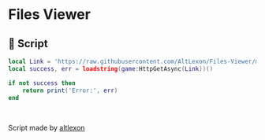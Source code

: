 # Files Viewer

## **📜 Script**

```lua
local Link = 'https://raw.githubusercontent.com/AltLexon/Files-Viewer/master/dist/main-dev.lua'
local success, err = loadstring(game:HttpGetAsync(Link))()

if not success then
    return print('Error:', err)
end
```

<br>

Script made by [altlexon](https://discordapp.com/users/923286783691718676)